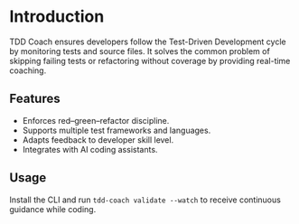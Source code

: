 # Introduction

TDD Coach ensures developers follow the Test-Driven Development cycle by monitoring tests and source files. It solves the common problem of skipping failing tests or refactoring without coverage by providing real-time coaching.

## Features
- Enforces red–green–refactor discipline.
- Supports multiple test frameworks and languages.
- Adapts feedback to developer skill level.
- Integrates with AI coding assistants.

## Usage
Install the CLI and run `tdd-coach validate --watch` to receive continuous guidance while coding.
